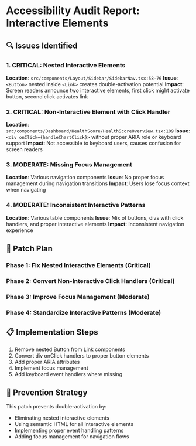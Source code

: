 # Accessibility Audit Report: Interactive Elements

## 🔍 Issues Identified

### 1. **CRITICAL: Nested Interactive Elements** 
**Location**: `src/components/Layout/Sidebar/SidebarNav.tsx:58-76`
**Issue**: `<Button>` nested inside `<Link>` creates double-activation potential
**Impact**: Screen readers announce two interactive elements, first click might activate button, second click activates link

### 2. **CRITICAL: Non-Interactive Element with Click Handler**
**Location**: `src/components/Dashboard/HealthScore/HealthScoreOverview.tsx:109`
**Issue**: `<div onClick={handleChartClick}>` without proper ARIA role or keyboard support
**Impact**: Not accessible to keyboard users, causes confusion for screen readers

### 3. **MODERATE: Missing Focus Management**
**Location**: Various navigation components
**Issue**: No proper focus management during navigation transitions
**Impact**: Users lose focus context when navigating

### 4. **MODERATE: Inconsistent Interactive Patterns**
**Location**: Various table components
**Issue**: Mix of buttons, divs with click handlers, and proper interactive elements
**Impact**: Inconsistent navigation experience

## 🔧 Patch Plan

### Phase 1: Fix Nested Interactive Elements (Critical)
### Phase 2: Convert Non-Interactive Click Handlers (Critical)
### Phase 3: Improve Focus Management (Moderate)
### Phase 4: Standardize Interactive Patterns (Moderate)

## 📋 Implementation Steps

1. Remove nested Button from Link components
2. Convert div onClick handlers to proper button elements
3. Add proper ARIA attributes
4. Implement focus management
5. Add keyboard event handlers where missing

## 🎯 Prevention Strategy

This patch prevents double-activation by:
- Eliminating nested interactive elements
- Using semantic HTML for all interactive elements
- Implementing proper event handling patterns
- Adding focus management for navigation flows